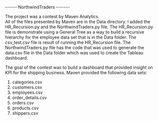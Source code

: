 ------ NorthwindTraders -------

The project was a contest by Maven Analytics.  
All of the files presented by Maven are in the Data directory.
I added the HR_Recursion.py and the NorthwindTraders.py file.
The HR_Recursion.py file is demonstrate using a General Tree
as a way to build a recursive hierarchy for the employee data
set that is in the Data folder. The csv_test.csv file 
is result of running the HR_Recursion file. The NorthwindTraders.py file has
the code that was used to generate the data.csv file in the Data folder
which was used to create the Tableau dashboard.  

The goal of the contest was to build a dashboard that provided insight 
on KPI for the shipping business.  Maven provided the following data sets:

1. categories.csv
2. customers.csv
3. employees.csv
4. order_details.csv
5. orders.csv
6. products.csv
7. shippers.csv